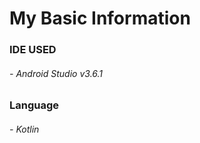 # My Basic Information


### IDE USED

 ###### - Android Studio v3.6.1


### Language

###### - Kotlin


